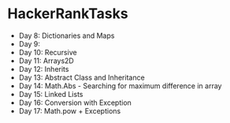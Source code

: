 # HackerRankTasks
 - Day 8: Dictionaries and Maps
 - Day 9: 
 - Day 10: Recursive
 - Day 11: Arrays2D
 - Day 12: Inherits
 - Day 13: Abstract Class and Inheritance
 - Day 14: Math.Abs - Searching for maximum difference in array
 - Day 15: Linked Lists
 - Day 16: Conversion with Exception
 - Day 17: Math.pow  + Exceptions

